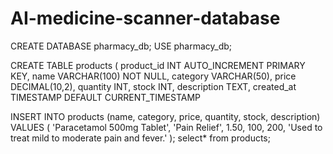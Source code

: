 # AI-medicine-scanner-database

CREATE DATABASE pharmacy_db;
USE pharmacy_db;

CREATE TABLE products (
    product_id INT AUTO_INCREMENT PRIMARY KEY,
    name VARCHAR(100) NOT NULL,
    category VARCHAR(50),
    price DECIMAL(10,2),
    quantity INT,
    stock INT,
    description TEXT,
    created_at TIMESTAMP DEFAULT CURRENT_TIMESTAMP

INSERT INTO products (name, category, price, quantity, stock, description)
VALUES (
    'Paracetamol 500mg Tablet',
    'Pain Relief',
    1.50,
    100,
    200,
    'Used to treat mild to moderate pain and fever.'
);
select* from products;
